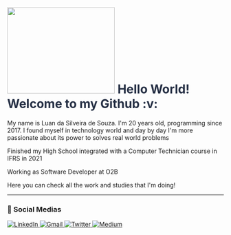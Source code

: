 <h1 style="color:252F44">
  <img src="https://blog.bsource.com.br/assets/img/Tutorial.gif" width="250" height="200" />
  Hello World! Welcome to my Github :v:
</h1>

<p>My name is Luan da Silveira de Souza. I'm 20 years old, programming since 2017. I found myself in technology world and day by day I'm more passionate about its power to solves real world problems</p>
<p>Finished my High School integrated with a Computer Technician course in IFRS in 2021</p>
<p>Working as Software Developer at O2B</p>
<p>Here you can check all the work and studies that I'm doing!</p>

---
### :busts_in_silhouette: Social Medias 
<a href="https://www.linkedin.com/in/luan-souza-6b07b1171/">
<img alt="LinkedIn" src="https://img.shields.io/badge/-LinkedIn Luan Souza-0A66C2?style=for-the-badge&logo=Linkedin&logoColor=white" />
</a>
<a href="mailto: luansouzasilveira@gmail.com">
<img alt="Gmail" src="https://img.shields.io/badge/-Email luansouzasilveira@gmail.com-D93025?style=for-the-badge&logo=Gmail&logoColor=white&" />
</a>
<a href="https://twitter.com/pescosauro">
<img alt="Twitter" src="https://img.shields.io/badge/-Twitter @pescossauro-1DA1F2?style=for-the-badge&logo=Twitter&logoColor=white&" />
</a>
<a href="https://medium.com/@luansouzasilveira">
<img alt="Medium" src="https://img.shields.io/badge/-Medium @luansouzasilveira-000000?style=for-the-badge&logo=Medium&logoColor=white" />
</a>
